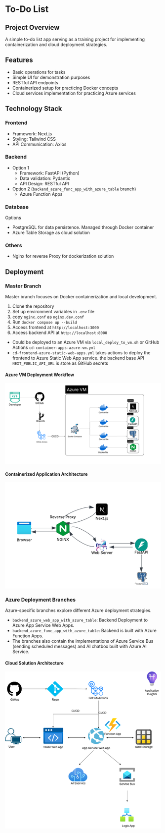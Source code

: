 # To-Do List

## Project Overview
A simple to-do list app serving as a training project for implementing containerization and cloud deployment strategies.

## Features
- Basic operations for tasks
- Simple UI for demonstration purposes
- RESTful API endpoints
- Containerized setup for practicing Docker concepts
- Cloud services implementation for practicing Azure services

## Technology Stack

### Frontend
- Framework: Next.js
- Styling: Tailwind CSS
- API Communication: Axios

### Backend
- Option 1
  - Framework: FastAPI (Python)
  - Data validation: Pydantic
  - API Design: RESTful API
- Option 2 (`backend_azure_func_app_with_azure_table` branch)
  - Azure Function Apps

### Database
Options
- PostgreSQL for data persistence. Managed through Docker container
- Azure Table Storage as cloud solution
  
### Others
- Nginx for reverse Proxy for dockerization solution

## Deployment

### Master Branch
Master branch focuses on Docker containerization and local development.

1. Clone the repository
2. Set up environment variables in `.env` file
3. copy `nginx.conf` as `nginx.dev.conf`
4. Run `docker compose up --build`
5. Access frontend at `http://localhost:3000`
6. Access backend API at `http://localhost:8000`

- Could be deployed to an Azure VM via `local_deploy_to_vm.sh` or GitHub Actions `cd-container-apps-azure-vm.yml`
- `cd-frontend-azure-static-web-apps.yml` takes actions to deploy the frontend to Azure Static Web App service. the backend base API `NEXT_PUBLIC_API_URL` is store as GitHub secrets

#### Azure VM Deployment Workflow
<p align="center">
  <img src="assets/azure_vm_workflow.png" alt="Azure VM Deployment Workflow Diagram" />
</p>

#### Containerized Application Architecture
<p align="center">
  <img src="assets/container_app_architecture.png" alt="Containerized Application Architecture Diagram" />
</p>

### Azure Deployment Branches
Azure-specific branches explore different Azure deployment strategies.

- `backend_azure_web_app_with_azure_table`: Backend Deployment to Azure App Service Web Apps.
- `backend_azure_func_app_with_azure_table`: Backend is built with Azure Function Apps.
- The branches also contain the implementations of Azure Service Bus (sending scheduled messages) and AI chatbox built with Azure AI Service.

#### Cloud Solution Architecture
<p align="center">
  <img src="assets/cloud_solution_architecture.png" alt="Cloud Solution Architecture Diagram" />
</p>

